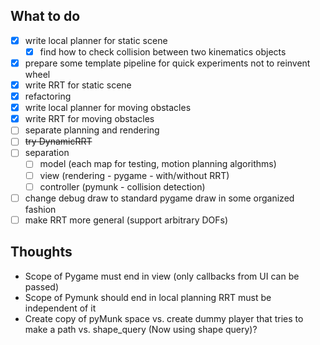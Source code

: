 ## What to do
- [x] write local planner for static scene
  - [x] find how to check collision between two kinematics objects
- [x] prepare some template pipeline for quick experiments not to reinvent wheel
- [x] write RRT for static scene
- [x] refactoring
- [x] write local planner for moving obstacles
- [x] write RRT for moving obstacles
- [ ] separate planning and rendering
- [ ] ~~try DynamicRRT~~
- [ ] separation
  - [ ] model (each map for testing, motion planning algorithms) 
  - [ ] view (rendering - pygame - with/without RRT) 
  - [ ] controller (pymunk - collision detection)
- [ ] change debug draw to standard pygame draw in some organized fashion
- [ ] make RRT more general (support arbitrary DOFs)
## Thoughts
- Scope of Pygame must end in view (only callbacks from UI can be passed)
- Scope of Pymunk should end in local planning RRT must be independent of it
- Create copy of pyMunk space vs. create dummy player that tries to make a path vs. shape_query (Now using shape query)?